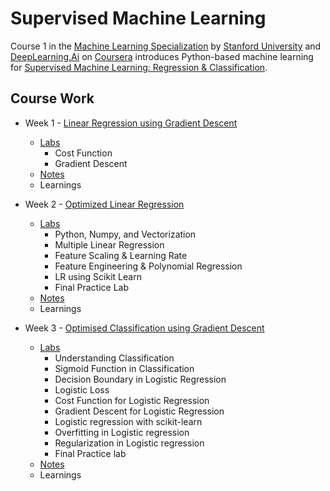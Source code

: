 # Supervised Machine Learning

Course 1 in the [Machine Learning Specialization](https://www.coursera.org/specializations/machine-learning-introduction) by [Stanford University](https://www.stanford.edu/) and [DeepLearning.Ai](https://www.deeplearning.ai/) on [Coursera](https://www.coursera.org/) introduces Python-based machine learning for [Supervised Machine Learning: Regression & Classification](https://www.coursera.org/learn/machine-learning?specialization=machine-learning-introduction#outcomes).

## Course Work

 - Week 1 - [Linear Regression using Gradient Descent](https://github.com/ShubhranshuArya/Supervised-Machine-Learning/tree/main/Week%201)
    - [Labs](https://github.com/ShubhranshuArya/Supervised-Machine-Learning/tree/main/Week%201/Labs)
      - Cost Function
      - Gradient Descent   
    - [Notes](https://github.com/ShubhranshuArya/Supervised-Machine-Learning/tree/main/Week%201/Notes)
    - Learnings
 
 - Week 2 - [Optimized Linear Regression](https://github.com/ShubhranshuArya/Supervised-Machine-Learning/tree/main/Week%201)
    - [Labs](https://github.com/ShubhranshuArya/Supervised-Machine-Learning/tree/main/Week%201/Labs)
      - Python, Numpy, and Vectorization
      - Multiple Linear Regression
      - Feature Scaling & Learning Rate
      - Feature Engineering & Polynomial Regression
      - LR using Scikit Learn
      - Final Practice Lab
    - [Notes](https://github.com/ShubhranshuArya/Supervised-Machine-Learning/tree/main/Week%201/Notes)
    - Learnings

 - Week 3 - [Optimised Classification using Gradient Descent](https://github.com/ShubhranshuArya/Supervised-Machine-Learning/tree/main/Week%201)
    - [Labs](https://github.com/ShubhranshuArya/Supervised-Machine-Learning/tree/main/Week%201/Labs)
      - Understanding Classification
      - Sigmoid Function in Classification
      - Decision Boundary in Logistic Regression
      - Logistic Loss
      - Cost Function for Logistic Regression
      - Gradient Descent for Logistic Regression
      - Logistic regression with scikit-learn
      - Overfitting in Logistic regression
      - Regularization in Logistic regression
      - Final Practice lab
    - [Notes](https://github.com/ShubhranshuArya/Supervised-Machine-Learning/tree/main/Week%201/Notes)
    - Learnings
